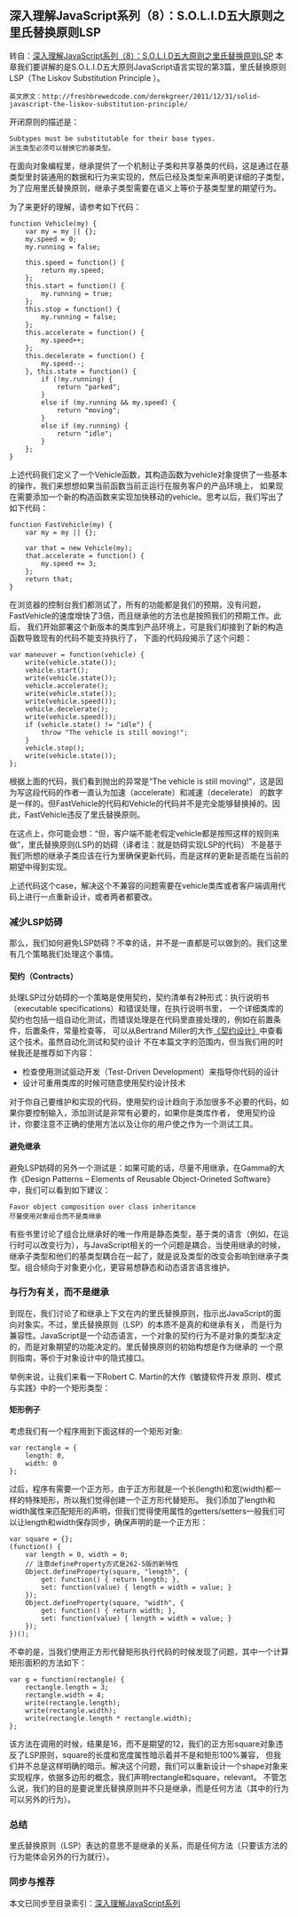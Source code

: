## 深入理解JavaScript系列（8）：S.O.L.I.D五大原则之里氏替换原则LSP
转自：[深入理解JavaScript系列（8）：S.O.L.I.D五大原则之里氏替换原则LSP](http://www.cnblogs.com/TomXu/archive/2012/01/10/2310244.html)
本章我们要讲解的是S.O.L.I.D五大原则JavaScript语言实现的第3篇，里氏替换原则LSP（The Liskov Substitution Principle ）。
```
英文原文：http://freshbrewedcode.com/derekgreer/2011/12/31/solid-javascript-the-liskov-substitution-principle/
```
开闭原则的描述是：
```
Subtypes must be substitutable for their base types.
派生类型必须可以替换它的基类型。 
```
在面向对象编程里，继承提供了一个机制让子类和共享基类的代码，这是通过在基类型里封装通用的数据和行为来实现的，然后已经及类型来声明更详细的子类型，
为了应用里氏替换原则，继承子类型需要在语义上等价于基类型里的期望行为。

为了来更好的理解，请参考如下代码：
```
function Vehicle(my) {
    var my = my || {};
    my.speed = 0;
    my.running = false;

    this.speed = function() {
        return my.speed;
    };
    this.start = function() {
        my.running = true;
    };
    this.stop = function() {
        my.running = false;
    };
    this.accelerate = function() {
        my.speed++;
    };
    this.decelerate = function() {
        my.speed--;
    }, this.state = function() {
        if (!my.running) {
            return "parked";
        }
        else if (my.running && my.speed) {
            return "moving";
        }
        else if (my.running) {
            return "idle";
        }
    };
}
```
上述代码我们定义了一个Vehicle函数，其构造函数为vehicle对象提供了一些基本的操作，我们来想想如果当前函数当前正运行在服务客户的产品环境上，
如果现在需要添加一个新的构造函数来实现加快移动的vehicle。思考以后，我们写出了如下代码：
```
function FastVehicle(my) {
    var my = my || {};

    var that = new Vehicle(my);
    that.accelerate = function() {
        my.speed += 3;
    };
    return that;
}
```
在浏览器的控制台我们都测试了，所有的功能都是我们的预期，没有问题，FastVehicle的速度增快了3倍，而且继承他的方法也是按照我们的预期工作。此后，
我们开始部署这个新版本的类库到产品环境上，可是我们却接到了新的构造函数导致现有的代码不能支持执行了，
下面的代码段揭示了这个问题：
```
var maneuver = function(vehicle) {
    write(vehicle.state());
    vehicle.start();
    write(vehicle.state());
    vehicle.accelerate();
    write(vehicle.state());
    write(vehicle.speed());
    vehicle.decelerate();
    write(vehicle.speed());
    if (vehicle.state() != "idle") {
        throw "The vehicle is still moving!";
    }
    vehicle.stop();
    write(vehicle.state());
};
```
根据上面的代码，我们看到抛出的异常是“The vehicle is still moving!”，这是因为写这段代码的作者一直认为加速（accelerate）和减速（decelerate）
的数字是一样的。但FastVehicle的代码和Vehicle的代码并不是完全能够替换掉的。因此，FastVehicle违反了里氏替换原则。 

在这点上，你可能会想：“但，客户端不能老假定vehicle都是按照这样的规则来做”，里氏替换原则(LSP)的妨碍（译者注：就是妨碍实现LSP的代码）
不是基于我们所想的继承子类应该在行为里确保更新代码，而是这样的更新是否能在当前的期望中得到实现。

上述代码这个case，解决这个不兼容的问题需要在vehicle类库或者客户端调用代码上进行一点重新设计，或者两者都要改。

### 减少LSP妨碍
那么，我们如何避免LSP妨碍？不幸的话，并不是一直都是可以做到的。我们这里有几个策略我们处理这个事情。

#### 契约（Contracts）
处理LSP过分妨碍的一个策略是使用契约，契约清单有2种形式：执行说明书（executable specifications）和错误处理，在执行说明书里，
一个详细类库的契约也包括一组自动化测试，而错误处理是在代码里直接处理的，例如在前置条件，后置条件，常量检查等，
可以从Bertrand Miller的大作[《契约设计》](https://en.wikipedia.org/wiki/Design_by_contract)中查看这个技术。虽然自动化测试和契约设计
不在本篇文字的范围内，但当我们用的时候我还是推荐如下内容：
* 检查使用测试驱动开发（Test-Driven Development）来指导你代码的设计
* 设计可重用类库的时候可随意使用契约设计技术

对于你自己要维护和实现的代码，使用契约设计趋向于添加很多不必要的代码，如果你要控制输入，添加测试是非常有必要的，如果你是类库作者，
使用契约设计，你要注意不正确的使用方法以及让你的用户使之作为一个测试工具。
#### 避免继承
避免LSP妨碍的另外一个测试是：如果可能的话，尽量不用继承，在Gamma的大作《Design Patterns – Elements of Reusable Object-Orineted Software》
中，我们可以看到如下建议：
```
Favor object composition over class inheritance
尽量使用对象组合而不是类继承
```
有些书里讨论了组合比继承好的唯一作用是静态类型，基于类的语言（例如，在运行时可以改变行为），与JavaScript相关的一个问题是耦合，当使用继承的时候，
继承子类型和他们的基类型耦合在一起了，就是说及类型的改变会影响到继承子类型。组合倾向于对象更小化，更容易想静态和动态语言语言维护。

### 与行为有关，而不是继承
到现在，我们讨论了和继承上下文在内的里氏替换原则，指示出JavaScript的面向对象实。不过，里氏替换原则（LSP）的本质不是真的和继承有关，
而是行为兼容性。JavaScript是一个动态语言，一个对象的契约行为不是对象的类型决定的，而是对象期望的功能决定的。里氏替换原则的初始构想是作为继承的
一个原则指南，等价于对象设计中的隐式接口。

举例来说，让我们来看一下Robert C. Martin的大作《敏捷软件开发 原则、模式与实践》中的一个矩形类型：

#### 矩形例子
考虑我们有一个程序用到下面这样的一个矩形对象:
```
var rectangle = {
    length: 0,
    width: 0
};
```
过后，程序有需要一个正方形，由于正方形就是一个长(length)和宽(width)都一样的特殊矩形，所以我们觉得创建一个正方形代替矩形。
我们添加了length和width属性来匹配矩形的声明，但我们觉得使用属性的getters/setters一般我们可以让length和width保存同步，确保声明的是一个正方形：
```
var square = {};
(function() {
    var length = 0, width = 0;
    // 注意defineProperty方式是262-5版的新特性
    Object.defineProperty(square, "length", {
        get: function() { return length; },
        set: function(value) { length = width = value; }
    });
    Object.defineProperty(square, "width", {
        get: function() { return width; },
        set: function(value) { length = width = value; }
    });
})();
```
不幸的是，当我们使用正方形代替矩形执行代码的时候发现了问题，其中一个计算矩形面积的方法如下：
```
var g = function(rectangle) {
    rectangle.length = 3;
    rectangle.width = 4;
    write(rectangle.length);
    write(rectangle.width);
    write(rectangle.length * rectangle.width);
};
```
该方法在调用的时候，结果是16，而不是期望的12，我们的正方形square对象违反了LSP原则，square的长度和宽度属性暗示着并不是和矩形100%兼容，
但我们并不总是这样明确的暗示。解决这个问题，我们可以重新设计一个shape对象来实现程序，依据多边形的概念，我们声明rectangle和square，relevant。
不管怎么说，我们的目的是要说里氏替换原则并不只是继承，而是任何方法（其中的行为可以另外的行为）。

### 总结
里氏替换原则（LSP）表达的意思不是继承的关系，而是任何方法（只要该方法的行为能体会另外的行为就行）。

### 同步与推荐
本文已同步至目录索引：[深入理解JavaScript系列](http://www.cnblogs.com/TomXu/archive/2012/01/10/2310244.html)
